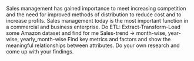 Sales management has gained importance to meet increasing competition and the need for improved methods of distribution to reduce cost and to increase profits. Sales management today is the most important function in a commercial and business enterprise. Do ETL: Extract-Transform-Load some Amazon dataset and find for me Sales-trend -> month-wise, year-wise, yearly_month-wise Find key metrics and factors and show the meaningful relationships between attributes. Do your own research and come up with your findings.
